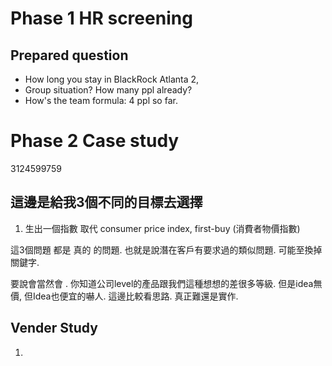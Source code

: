 # Phase 1 HR screening 
## Prepared question
- How long you stay in BlackRock
  Atlanta 2,
- Group situation? How many ppl already?
- How's the team formula:
		4 ppl so far.
# Phase 2 Case study
3124599759

## 這邊是給我3個不同的目標去選擇
1) 生出一個指數 取代 consumer price index, first-buy (消費者物價指數)


這3個問題 都是 真的 的問題. 也就是說潛在客戶有要求過的類似問題. 
可能至換掉關鍵字. 

要說會當然會
. 你知道公司level的產品跟我們這種想想的差很多等級.
但是idea無價, 但Idea也便宜的嚇人. 這邊比較看思路. 真正難還是實作. 

## Vender Study
1)  
##

<!--stackedit_data:
eyJoaXN0b3J5IjpbMTQ2MjMyMDM0MSwtMTU1OTIwOTA2MiwtMT
Y1MTI4NzkyNCwtNTE1MDAwMzUsLTExOTQ0MDgwNjEsLTE4MzMz
NTI0MjEsOTE2MTIwNjQ2LDE5MTQ1NTM4NjddfQ==
-->